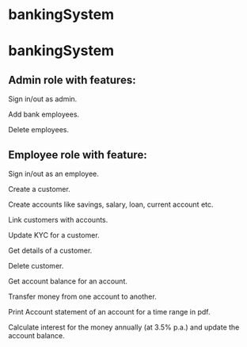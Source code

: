 # bankingSystem

# bankingSystem

## Admin role with features:

Sign in/out as admin.

Add bank employees.

Delete employees.

## Employee role with feature:

Sign in/out as an employee. 

Create a customer.

Create accounts like savings, salary, loan, current account etc.

Link customers with accounts.

Update KYC for a customer.

Get details of a customer.

Delete customer.

Get account balance for an account.

Transfer money from one account to another.

Print Account statement of an account for a time range in pdf.

Calculate interest for the money annually (at 3.5% p.a.) and update the account balance.
